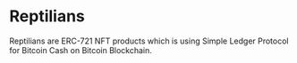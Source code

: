# Reptilians
Reptilians are ERC-721 NFT products which is using Simple Ledger Protocol for Bitcoin Cash on Bitcoin Blockchain.
